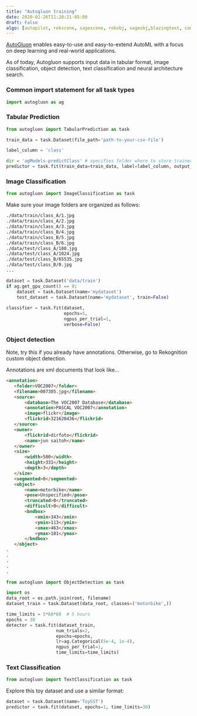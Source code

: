 ```yaml
---
title: "Autogluon training"
date: 2020-02-26T11:20:21-05:00
draft: False
algo: [autopilot, rekscene, sagescene, rekobj, sageobj,blazingtext, comprehend]
---
```


[AutoGluon](https://autogluon.mxnet.io/index.html) enables easy-to-use and easy-to-extend AutoML with a focus on deep learning and real-world applications.

As of today, Autogluon supports input data in tabular format, image classification, object detection, text classification and neural architecture search.

### Common import statement for all task types
```python
import autogluon as ag
```

### Tabular Prediction
```python
from autogluon import TabularPrediction as task

train_data = task.Dataset(file_path='path-to-your-csv-file')

label_column = 'class'

dir = 'agModels-predictClass' # specifies folder where to store trained models
predictor = task.fit(train_data=train_data, label=label_column, output_directory=dir)
```


### Image Classification
```python
from autogluon import ImageClassification as task
```

Make sure your image folders are organized as follows:


```html
./data/train/class_A/1.jpg
./data/train/class_A/2.jpg
./data/train/class_A/3.jpg
./data/train/class_B/4.jpg
./data/train/class_B/5.jpg
./data/train/class_B/6.jpg
./data/test/class_A/100.jpg
./data/test/class_A/1024.jpg
./data/test/class_B/65535.jpg
./data/test/class_B/0.jpg
...
```

```python
dataset = task.Dataset('data/train')
if ag.get_gpu_count() == 0:
    dataset = task.Dataset(name='mydataset')
    test_dataset = task.Dataset(name='mydataset', train=False)
    
classifier = task.fit(dataset,
                      epochs=5,
                      ngpus_per_trial=1,
                      verbose=False)
 ```
 
 ### Object detection
 
 Note, try this if you already have annotations. Otherwise, go to Rekognition custom object detection.
 
 Annotations are xml documents that look like...
 
 ```html
 <annotation>
	<folder>VOC2007</folder>
	<filename>007305.jpg</filename>
	<source>
		<database>The VOC2007 Database</database>
		<annotation>PASCAL VOC2007</annotation>
		<image>flickr</image>
		<flickrid>321620436</flickrid>
	</source>
	<owner>
		<flickrid>dirfoto</flickrid>
		<name>jun saitoh</name>
	</owner>
	<size>
		<width>500</width>
		<height>331</height>
		<depth>3</depth>
	</size>
	<segmented>0</segmented>
	<object>
		<name>motorbike</name>
		<pose>Unspecified</pose>
		<truncated>0</truncated>
		<difficult>0</difficult>
		<bndbox>
			<xmin>343</xmin>
			<ymin>113</ymin>
			<xmax>463</xmax>
			<ymax>181</ymax>
		</bndbox>
	</object>
.
.
.
.
.
 
 ```
 
 
 ```python
 from autogluon import ObjectDetection as task
 
import os
data_root = os.path.join(root, filename)
dataset_train = task.Dataset(data_root, classes=('motorbike',))

time_limits = 5*60*60  # 5 hours
epochs = 30
detector = task.fit(dataset_train,
                    num_trials=2,
                    epochs=epochs,
                    lr=ag.Categorical(5e-4, 1e-4),
                    ngpus_per_trial=1,
                    time_limits=time_limits)
 ```
 
 
 ### Text Classification
 
 ```python
 from autogluon import TextClassification as task
 ```
 Explore this toy dataset and use a similar format:
 
 ```python
 dataset = task.Dataset(name='ToySST')
 predictor = task.fit(dataset, epochs=1, time_limits=30)
 ```
 
                   
    

